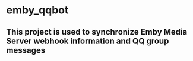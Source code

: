 # emby_qqbot
## This project is used to synchronize Emby Media Server webhook information and QQ group messages
